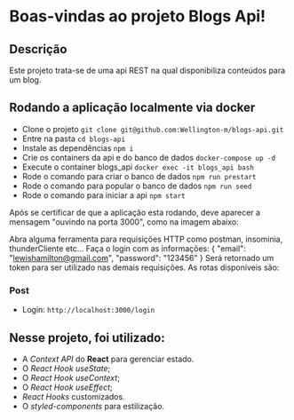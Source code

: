 # Boas-vindas ao projeto Blogs Api!


## Descrição
Este projeto trata-se de uma api REST na qual disponibiliza conteúdos para um blog.


## Rodando a aplicação localmente via docker
* Clone o projeto ```git clone git@github.com:Wellington-m/blogs-api.git```
* Entre na pasta ```cd blogs-api```
* Instale as dependências ```npm i```
* Crie os containers da api e do banco de dados ```docker-compose up -d```
* Execute o container blogs_api ```docker exec -it blogs_api bash```
* Rode o comando para criar o banco de dados ```npm run prestart```
* Rode o comando para popular o banco de dados ```npm run seed```
* Rode o comando para iniciar a api ```npm start```

Após se certificar de que a aplicação esta rodando, deve aparecer a mensagem "ouvindo na porta 3000", como na imagem abaixo:

Abra alguma ferramenta para requisições HTTP como postman, insominia, thunderCliente etc...
Faça o login com as informações:
{
 	"email": "lewishamilton@gmail.com",
 	"password": "123456"
}
Será retornado um token para ser utilizado nas demais requisições.
As rotas disponíveis são:
### Post
* Login: ```http://localhost:3000/login```


## Nesse projeto, foi utilizado:

  * A _Context API_ do **React** para gerenciar estado.
  * O _React Hook useState_;
  * O _React Hook useContext_;
  * O _React Hook useEffect_;
  * _React Hooks_ customizados.
  * O _styled-components_ para estilização.

